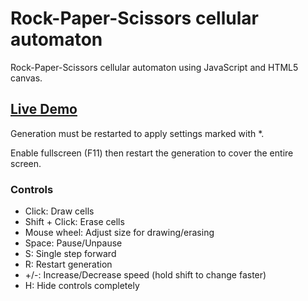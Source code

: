 # Rock-Paper-Scissors cellular automaton

Rock-Paper-Scissors cellular automaton using JavaScript and HTML5 canvas.

## [Live Demo](https://robyt3.github.io/automaton/)

Generation must be restarted to apply settings marked with *.

Enable fullscreen (F11) then restart the generation to cover the entire screen.

### Controls

- Click: Draw cells
- Shift + Click: Erase cells
- Mouse wheel: Adjust size for drawing/erasing
- Space: Pause/Unpause
- S: Single step forward
- R: Restart generation
- +/-: Increase/Decrease speed (hold shift to change faster)
- H: Hide controls completely
